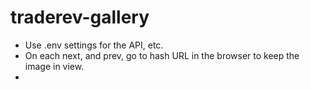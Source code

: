 # traderev-gallery

- Use .env settings for the API, etc.
- On each next, and prev, go to hash URL in the browser to keep the image in view.
-